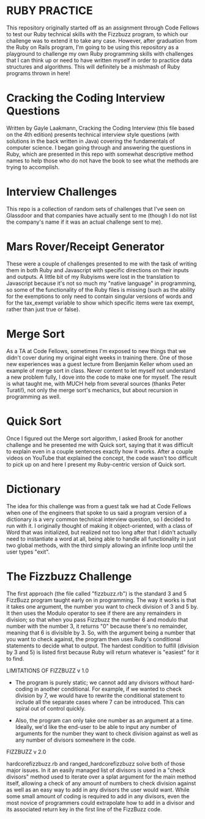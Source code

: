 RUBY PRACTICE
=============
This repository originally started off as an assignment through Code Fellows to test our Ruby technical skills with the Fizzbuzz program, to which our challenge was to extend it to take any case. However, after graduation from the Ruby on Rails program, I'm going to be using this repository as a playground to challenge my own Ruby programming skills with challenges that I can think up or need to have written myself in order to practice data structures and algorithms. This will definitely be a mishmash of Ruby programs thrown in here!

Cracking the Coding Interview Questions
=======================================
Written by Gayle Laakmann, Cracking the Coding Interview (this file based on the 4th edition) presents technical interview style questions (with solutions in the back written in Java) covering the fundamentals of computer science. I began going through and answering the questions in Ruby, which are presented in this repo with somewhat descriptive method names to help those who do not have the book to see what the methods are trying to accomplish.

Interview Challenges
====================
This repo is a collection of random sets of challenges that I've seen on Glassdoor and that companies have actually sent to me (though I do not list the company's name if it was an actual challenge sent to me).

Mars Rover/Receipt Generator
============================
These were a couple of challenges presented to me with the task of writing them in both Ruby and Javascript with specific directions on their inputs and outputs. A little bit of my Rubyisms were lost in the translation to Javascript because it's not so much my "native language" in programming, so some of the functionality of the Ruby files is missing (such as the ability for the exemptions to only need to contain singular versions of words and for the tax_exempt variable to show which specific items were tax exempt, rather than just true or false).

Merge Sort
==========
As a TA at Code Fellows, sometimes I'm exposed to new things that we didn't cover during my original eight weeks in training there. One of those new experiences was a guest lecture from Benjamin Keller whom used an example of merge sort in class. Never content to let myself not understand a new problem fully, I dove into the code to make one for myself. The result is what taught me, with MUCH help from several sources (thanks Peter Turati!), not only the merge sort's mechanics, but about recursion in programming as well.

Quick Sort
=========
Once I figured out the Merge sort algorithm, I asked Brook for another challenge and he presented me with Quick sort, saying that it was difficult to explain even in a couple sentences exactly how it works. After a couple videos on YouTube that explained the concept, the code wasn't too difficult to pick up on and here I present my Ruby-centric version of Quick sort.

Dictionary
==========
The idea for this challenge was from a guest talk we had at Code Fellows when one of the engineers that spoke to us said a program version of a dictionary is a very common technical interview question, so I decided to run with it. I originally thought of making it object-oriented, with a class of Word that was initialized, but realized not too long after that I didn't actually need to instantiate a word at all, being able to handle all functionality in just two global methods, with the third simply allowing an infinite loop until the user types "exit".

The Fizzbuzz Challenge
======================
The first approach (the file called "fizzbuzz.rb") is the standard 3 and 5 FizzBuzz program taught early on in programming. The way it works is that it takes one argument, the number you want to check division of 3 and 5 by. It then uses the Modulo operator to see if there are any remainders in division; so that when you pass Fizzbuzz the number 6 and modulo that number with the number 3, it returns "0" because there's no remainder, meaning that 6 is divisible by 3. So, with the argument being a number that you want to check against, the program then uses Ruby's conditional statements to decide what to output. The hardest condition to fulfill (division by 3 and 5) is listed first because Ruby will return whatever is "easiest" for it to find.

LIMITATIONS OF FIZZBUZZ v 1.0

- The program is purely static; we cannot add any divisors without hard-coding in another conditional. For example, if we wanted to check division by 7, we would have to rewrite the conditional statement to include all the separate cases where 7 can be introduced. This can spiral out of control quickly.

- Also, the program can only take one number as an argument at a time. Ideally, we'd like the end-user to be able to input any number of arguments for the number they want to check division against as well as any number of divisors somewhere in the code.

FIZZBUZZ v 2.0

hardcorefizzbuzz.rb and ranged_hardcorefizzbuzz solve both of those major issues. In it an easily managed list of divisors is used in a "check divisors" method used to iterate over a splat argument for the main method itself, allowing a check of any amount of numbers to check division against as well as an easy way to add in any divisors the user would want. While some small amount of coding is required to add in any divisors, even the most novice of programmers could extrapolate how to add in a divisor and its associated return key in the first line of the FizzBuzz code.
